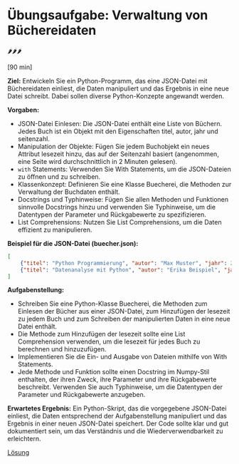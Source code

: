 # Übungsaufgabe: Verwaltung von Büchereidaten
🌶🌶🌶

[90 min]

**Ziel:** Entwickeln Sie ein Python-Programm, das eine JSON-Datei mit Büchereidaten einliest, die Daten manipuliert und das Ergebnis in eine neue Datei schreibt. Dabei sollen diverse Python-Konzepte angewandt werden.

**Vorgaben:**

* JSON-Datei Einlesen: Die JSON-Datei enthält eine Liste von Büchern. Jedes Buch ist ein Objekt mit den Eigenschaften titel, autor, jahr und seitenzahl.
* Manipulation der Objekte: Fügen Sie jedem Buchobjekt ein neues Attribut lesezeit hinzu, das auf der Seitenzahl basiert (angenommen, eine Seite wird durchschnittlich in 2 Minuten gelesen).
* `with` Statements: Verwenden Sie With Statements, um die JSON-Dateien zu öffnen und zu schreiben.
* Klassenkonzept: Definieren Sie eine Klasse Buecherei, die Methoden zur Verwaltung der Buchdaten enthält.
* Docstrings und Typhinweise: Fügen Sie allen Methoden und Funktionen sinnvolle Docstrings hinzu und verwenden Sie Typhinweise, um die Datentypen der Parameter und Rückgabewerte zu spezifizieren.
* List Comprehensions: Nutzen Sie List Comprehensions, um die Daten effizient zu manipulieren.

**Beispiel für die JSON-Datei (buecher.json):**

```json
[
    {"titel": "Python Programmierung", "autor": "Max Muster", "jahr": 2020, "seitenzahl": 300},
    {"titel": "Datenanalyse mit Python", "autor": "Erika Beispiel", "jahr": 2018, "seitenzahl": 250}
]
```
**Aufgabenstellung:**

* Schreiben Sie eine Python-Klasse Buecherei, die Methoden zum Einlesen der Bücher aus einer JSON-Datei, zum Hinzufügen der lesezeit zu jedem Buch und zum Schreiben der manipulierten Daten in eine neue Datei enthält.
* Die Methode zum Hinzufügen der lesezeit sollte eine List Comprehension verwenden, um die lesezeit für jedes Buch zu berechnen und hinzuzufügen.
* Implementieren Sie die Ein- und Ausgabe von Dateien mithilfe von With Statements.
* Jede Methode und Funktion sollte einen Docstring im Numpy-Stil enthalten, der ihren Zweck, ihre Parameter und ihre Rückgabewerte beschreibt. Verwenden Sie auch Typhinweise, um die Datentypen der Parameter und Rückgabewerte anzugeben.
 
**Erwartetes Ergebnis:** Ein Python-Skript, das die vorgegebene JSON-Datei einliest, die Daten entsprechend der Aufgabenstellung manipuliert und das Ergebnis in einer neuen JSON-Datei speichert. Der Code sollte klar und gut dokumentiert sein, um das Verständnis und die Wiederverwendbarkeit zu erleichtern.

[Lösung](solution.md)